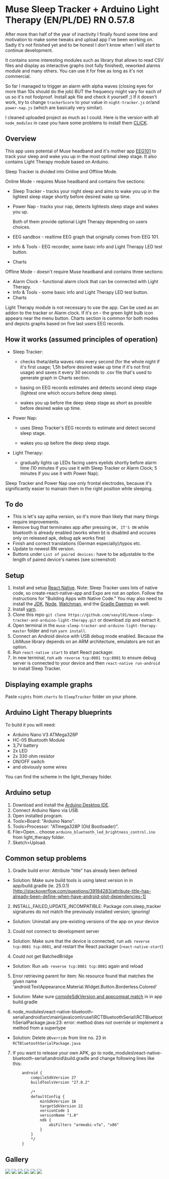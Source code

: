# Muse Sleep Tracker + Arduino Light Therapy (EN/PL/DE) RN 0.57.8 

After more than half of the year of inactivity I finally found some time and motivation to make some tweaks and upload app I've been working on. Sadly it's not finished yet and to be honest I don't know when I will start to continue development.

It contains some interesting modules such as library that allows to read CSV files and display as interactive graphs (not fully finished), reworked alarms module and many others. You can use it for free as long as it's not commercial.

So far I managed to trigger an alarm with alpha waves (closing eyes for more than 10s should do the job) BUT the frequency might vary for each of us so it's not foolproof. Install apk file and check it yourself ;) If it doesn't work, try to change `trackerScore` to your value in `night-tracker.js` or/and `power-nap.js` (which are basically very similar).

I cleaned uploaded project as much as I could. Here is the version with all `node_modules` in case you have some problems to install them [CLICK](https://drive.google.com/file/d/1kYRd-EMWxpUvadm74EFVTqwUpeBrm4lB/view?usp=sharing).

## Overview

This app uses potental of Muse headband and it's mother app [EEG101](https://github.com/NeuroTechX/eeg-101) to track your sleep and wake you up in the most optimal sleep stage. 
It also contains Light Therapy module based on Arduino.

Sleep Tracker is divided into Online and Offline Mode. 

Online Mode - requires Muse headband and contains five sections:
* Sleep Tracker - tracks your night sleep and aims to wake you up in the lightest sleep stage shortly before desired wake up time.
* Power Nap - tracks your nap, detects lightests sleep stage and wakes you up.

	Both of them provide optional Light Therapy depending on users choices.
* EEG sandbox - realtime EEG graph that originally comes from EEG 101.
* Info & Tools - EEG recorder, some basic info and Light Therapy LED test button.
* Charts 

Offline Mode - doesn't require Muse headband and contains three sections:
* Alarm Clock - functional alarm clock that can be connected with Light Therapy.
* Info & Tools - some basic info and Light Therapy LED test button.  
* Charts 

Light Therapy module is not necessary to use the app. Can be used as an addon to the tracker or Alarm clock. If it's on - the green light bulb icon appears near the menu button.
Charts section is common for both modes and depicts graphs based on five last users EEG records.

## How it works (assumed principles of operation)

* Sleep Tracker: 

	- checks theta/delta waves ratio every second (for the whole night if it's first usage; 1,5h before desired wake up time if it's not first usage) and saves it every 30 seconds to .csv file that's used to generate graph in Charts section.
	
	- basing on EEG records estimates and detects second sleep stage (lightest one which occurs before deep sleep).
	
	- wakes you up before the deep sleep stage as short as possible before desired wake up time.
	
* Power Nap:

	- uses Sleep Tracker's EEG records to estimate and detect second sleep stage.
	
	- wakes you up before the deep sleep stage.

* Light Therapy:

	- gradually lights up LEDs facing users eyelids shortly before alarm time (10 minutes if you use it with Sleep Tracker or Alarm Clock; 5 minutes if you use it with Power Nap).
	
Sleep Tracker and Power Nap use only frontal electrodes, because it's significantly easier to mainain them in the right position while sleeping.

## To do

* This is let's say aplha version, so it's more than likely that many things require improvements.
* Remove bug that terminates app after pressing `OK, IT'S ON` while bluetooth is already enabled (works when bt is disabled and occures only on released apk, debug apk works fine)
* Finish and correct translations (German especially)/typos etc.
* Update to newest RN version.
* Buttons under `List of paired devices:` have to be adjustable to the length of paired device's names (see screenshot)

## Setup

1. Install and setup [React Native](https://facebook.github.io/react-native/docs/getting-started.html). Note: Sleep Tracker uses lots of native code, so create-react-native-app and Expo are not an option. Follow the instructions for "Building Apps with Native Code." You may also need to install the [JDK](https://www3.ntu.edu.sg/home/ehchua/programming/howto/JDK_Howto.html), [Node](https://nodejs.org/en/download/package-manager/), [Watchman](https://medium.com/@vonchristian/how-to-setup-watchman-on-ubuntu-16-04-53196cc0227c), and the [Gradle Daemon](https://docs.gradle.org/2.9/userguide/gradle_daemon.html) as well.
2. Install [yarn](https://github.com/yarnpkg/yarn).
3. Clone this repo `git clone https://github.com/vasyl91/muse-sleep-tracker-and-arduino-light-therapy.git` or download zip and extract it.
4. Open terminal in the `muse-sleep-tracker-and-arduino-light-therapy-master` folder and run `yarn install`. 
5. Connect an Android device with USB debug mode enabled. Because the LibMuse library depends on an ARM architecture, emulators are not an option.
6. Run `react-native start` to start React packager.
7. In new terminal, run `adb reverse tcp:8081 tcp:8081` to ensure debug server is connected to your device and then `react-native run-android` to install Sleep Tracker.

## Displaying example graphs

Paste `nights` from `charts` to `SleepTracker` folder on your phone.

## Arduino Light Therapy blueprints

To build it you will need:

* Arduino Nano V3 ATMega328P
* HC-05 Bluetooth Module
* 3,7V battery
* 2x LED
* 2x 330 ohm resistor
* ON/OFF switch
* and obviously some wires

You can find the scheme in the light_therapy folder.

## Arduino setup

1. Download and install the [Arduino Desktop IDE](https://www.arduino.cc/en/Guide/HomePage).
2. Connect Arduino Nano via USB.
3. Open installed program.
4. Tools>Board: "Arduino Nano".
5. Tools>Processor: "ATmega328P (Old Bootloader)".
6. File>Open... choose `arduino_bluetooth_led_brightness_control.ino` from light_therapy folder.
7. Sketch>Upload.

## Common setup problems

1. Gradle build error: Attribute "title" has already been defined

- Solution: Make sure build tools is using latest version in in app/build.gradle (ie. 25.0.1) [http://stackoverflow.com/questions/39184283/attribute-title-has-already-been-define-when-have-android-plot-dependencies-1]

2. INSTALL_FAILED_UPDATE_INCOMPATIBLE: Package com.sleep_tracker signatures do not match the previously installed version; ignoring!

- Solution: Uninstall any pre-existing versions of the app on your device

3. Could not connect to development server

- Solution: Make sure that the device is connected, run `adb reverse tcp:8081 tcp:8081`, and restart the React packager (`react-native-start`)

4. Could not get BatchedBridge

- Solution: Run `adb reverse tcp:8081 tcp:8081` again and reload

5. Error retrieving parent for item: No resource found that matches the given name 'android:TextAppearance.Material.Widget.Button.Borderless.Colored'

 - Solution: Make sure [compileSdkVersion and appcompat match](http://stackoverflow.com/questions/32075498/error-retrieving-parent-for-item-no-resource-found-that-matches-the-given-name) in in app build.gradle
 
6. node_modules\react-native-bluetooth-serial\android\src\main\java\com\rusel\RCTBluetoothSerial\RCTBluetoothSerialPackage.java:23: error: method does not override or implement a method from a supertype

 - Solution: Delete `@Override` from line no. 23 in `RCTBluetoothSerialPackage.java`

7. If you want to release your own APK, go to node_modules\react-native-bluetooth-serial\android\build.gradle and change following lines like this:

	```xml
		android {
			compileSdkVersion 27
			buildToolsVersion "27.0.2"
			
			/*
			defaultConfig {
				minSdkVersion 16
				targetSdkVersion 22
				versionCode 1
				versionName "1.0"
				ndk {
					abiFilters "armeabi-v7a", "x86"
				}
			}
			*/
		}
	```
	
## Gallery

![](./images/1.png)
![](./images/2.png) 
![](./images/3.png) 
![](./images/4.png)
![](./images/5.png) 
![](./images/6.png)
